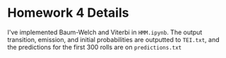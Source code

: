 # Homework 4 Details
I've implemented Baum-Welch and Viterbi in `HMM.ipynb`. The output transition, emission, and initial probabilities are outputted to `TEI.txt`, and the predictions for the first 300 rolls are on `predictions.txt`
